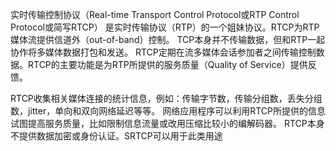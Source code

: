 实时传输控制协议（Real-time Transport Control Protocol或RTP Control Protocol或简写RTCP）
是实时传输协议（RTP）的一个姐妹协议。RTCP为RTP媒体流提供信道外（out-of-band）控制。
TCP本身并不传输数据，但和RTP一起协作将多媒体数据打包和发送。
RTCP定期在流多媒体会话参加者之间传输控制数据。RTCP的主要功能是为RTP所提供的服务质量（Quality of Service）提供反馈。

RTCP收集相关媒体连接的统计信息，例如：传输字节数，传输分组数，丢失分组数，jitter，单向和双向网络延迟等等。
网络应用程序可以利用RTCP所提供的信息试图提高服务质量，比如限制信息流量或改用压缩比较小的编解码器。
RTCP本身不提供数据加密或身份认证。SRTCP可以用于此类用途
